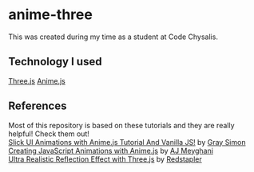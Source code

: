 # anime-three
This was created during my time as a student at Code Chysalis.

## Technology I used 
[Three.js](https://threejs.org/)
[Anime.js](https://animejs.com/)

## References

Most of this repository is based on these tutorials and they are really helpful!
Check them out! <br>
[Slick UI Animations with Anime.js Tutorial And Vanilla JS!](https://www.youtube.com/watch?v=WogfLKQHi1A&t=788s) by [Gray Simon](facebook.com/logodesigner)<br>
[Creating JavaScript Animations with Anime.js](https://medium.com/@ajmeyghani/creating-javascript-animations-with-anime-js-f2b14716cdc6) by [AJ Meyghani](https://medium.com/@ajmeyghani)<br>
[Ultra Realistic Reflection Effect with Three.js](https://redstapler.co/realistic-reflection-effect-three-js/) by [Redstapler](https://redstapler.co/)
